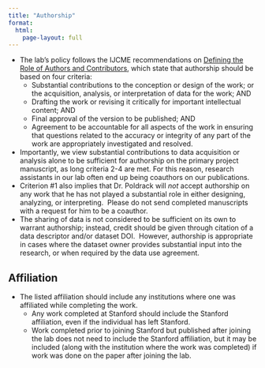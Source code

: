 ```yaml
---
title: "Authorship"
format:
  html:
    page-layout: full
---
```



- The lab’s policy follows the
IJCME recommendations on [Defining the Role of Authors
and
Contributors](http://www.icmje.org/recommendations/browse/roles-and-responsibilities/defining-the-role-of-authors-and-contributors.html),
which state that authorship should be based on four criteria:
    - Substantial contributions to
    the conception or design of the work; or the acquisition, analysis,
    or interpretation of data for the work; AND
    - Drafting the work or revising
    it critically for important intellectual content; AND
    - Final approval of the version
    to be published; AND
    - Agreement to be accountable
    for all aspects of the work in ensuring that questions related to
    the accuracy or integrity of any part of the work are appropriately
    investigated and resolved.
- Importantly, we view substantial
contributions to data acquisition or analysis alone to be sufficient for
authorship on the primary project manuscript, as long criteria 2-4 are met. For this reason, research
assistants in our lab often end up being coauthors on our publications.
- Criterion \#1 also implies
    that Dr. Poldrack will *not* accept authorship on any work that he
    has not played a substantial role in either designing, analyzing, or
    interpreting.<span class="Apple-converted-space">  </span>Please do
    not send completed manuscripts with a request for him to be a
    coauthor.
- The sharing of data is
not considered to be sufficient on its own to warrant authorship;
instead, credit should be given through citation of a data descriptor
and/or dataset DOI.<span class="Apple-converted-space">  </span>However,
authorship is appropriate in cases where the dataset owner provides
substantial input into the research, or when required by the data use
agreement.

## Affiliation

- The listed affiliation should
include any institutions where one was affiliated while completing the
work.   
    - Any work completed at
    Stanford should include the Stanford affiliation, even if the
    individual has left Stanford.
    - Work completed prior to
    joining Stanford but published after joining the lab does not need
    to include the Stanford affiliation, but it may be included (along
    with the institution where the work was completed) if work was done
    on the paper after joining the lab.

